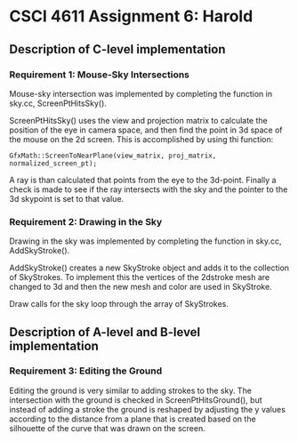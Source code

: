 # CSCI 4611 Assignment 6: Harold
## Description of C-level implementation
### Requirement 1: Mouse-Sky Intersections
Mouse-sky intersection was implemented by completing the function in sky.cc, ScreenPtHitsSky().

ScreenPtHitsSky() uses the view and projection matrix to calculate the position of the eye in camera space, and then find the point in 3d space of the mouse on the 2d screen. This is accomplished by using thi function:

```
GfxMath::ScreenToNearPlane(view_matrix, proj_matrix, normalized_screen_pt);

```
A ray is than calculated that points from the eye to the 3d-point. Finally a check is made to see if the ray intersects with the sky and the pointer to the 3d skypoint is set to that value.

### Requirement 2: Drawing in the Sky
Drawing in the sky was implemented by completing the function in sky.cc, AddSkyStroke().

AddSkyStroke() creates a new SkyStroke object and adds it to the collection of SkyStrokes. To implement this the vertices of the 2dstroke mesh are changed to 3d and then the new mesh and color are used in SkyStroke.

Draw calls for the sky loop through the array of SkyStrokes.

## Description of A-level and B-level implementation
### Requirement 3: Editing the Ground
Editing the ground is very similar to adding strokes to the sky. The intersection with the ground is checked in ScreenPtHitsGround(), but instead of adding a stroke the ground is reshaped by adjusting the y values according to the distance from a plane that is created based on the silhouette of the curve that was drawn on the screen.
